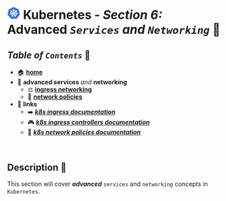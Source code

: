 # <img src="../assets/img/k8s.png" width="30px"> **Kubernetes** - ***Section 6:*** **Advanced** ***`Services`*** *and* ***`Networking`*** 🤯

## ***Table*** *of* ***`Contents`*** 📜

* 🏠 [**home**](../README.md)
* 🤯 **advanced services** *and* **networking**
  * ⚖️ [**ingress networking**](25-ingress-networking/README.md)
  * 🤝 [**network policies**](26-network-policies/README.md)
* 🔗 **links**
  * ➡️ <a href="https://kubernetes.io/docs/concepts/services-networking/ingress/" target="_blank">***k8s ingress documentation***</a>
  * 🎮 <a href="https://kubernetes.io/docs/concepts/services-networking/ingress-controllers/" target="_blank">***k8s ingress controllers documentation***</a>
  * 🤝 <a href="https://kubernetes.io/docs/concepts/services-networking/network-policies/" target="_blank">***k8s network policies documentation***</a>

<br />

## **Description** 👀

This section will cover ***advanced*** `services` and `networking` concepts in `Kubernetes`.
